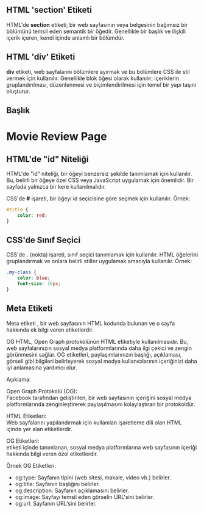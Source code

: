 ## HTML 'section' Etiketi

HTML'de **section** etiketi, bir web sayfasının veya belgesinin bağımsız bir bölümünü temsil eden semantik bir öğedir. Genellikle bir başlık ve ilişkili içerik içeren, kendi içinde anlamlı bir bölümdür.

## HTML 'div' Etiketi

**div** etiketi, web sayfalarını bölümlere ayırmak ve bu bölümlere CSS ile stil vermek için kullanılır. Genellikle blok öğesi olarak kullanılır; içeriklerin gruplandırılması, düzenlenmesi ve biçimlendirilmesi için temel bir yapı taşını oluşturur.

## Başlık

# Movie Review Page

## HTML'de "id" Niteliği

HTML'de "id" niteliği, bir öğeyi benzersiz şekilde tanımlamak için kullanılır. Bu, belirli bir öğeye özel CSS veya JavaScript uygulamak için önemlidir. Bir sayfada yalnızca bir kere kullanılmalıdır.

CSS'de **#** işareti, bir öğeyi id seçicisine göre seçmek için kullanılır. Örnek:

```css
#title {
    color: red;
}
```

## CSS'de Sınıf Seçici

CSS'de **.** (nokta) işareti, sınıf seçici tanımlamak için kullanılır. HTML öğelerini gruplandırmak ve onlara belirli stiller uygulamak amacıyla kullanılır. Örnek:

```css
.my-class {
    color: blue;
    font-size: 16px;
}
```

## Meta Etiketi

Meta etiketi **<meta>**, bir web sayfasının HTML kodunda bulunan ve o sayfa hakkında ek bilgi veren etiketlerdir.

OG HTML, Open Graph protokolünün HTML etiketiyle kullanılmasıdır. Bu, web sayfalarınızın sosyal medya platformlarında daha ilgi çekici ve zengin görünmesini sağlar. OG etiketleri, paylaşımlarınızın başlığı, açıklaması, görseli gibi bilgileri belirleyerek sosyal medya kullanıcılarının içeriğinizi daha iyi anlamasına yardımcı olur.

Açıklama:

Open Graph Protokolü (OG):  
Facebook tarafından geliştirilen, bir web sayfasının içeriğini sosyal medya platformlarında zenginleştirerek paylaşılmasını kolaylaştıran bir protokoldür.

HTML Etiketleri:  
Web sayfalarını yapılandırmak için kullanılan işaretleme dili olan HTML içinde yer alan etiketlerdir.

OG Etiketleri:  
<meta> etiketi içinde tanımlanan, sosyal medya platformlarına web sayfasının içeriği hakkında bilgi veren özel etiketlerdir.

Örnek OG Etiketleri:
- og:type: Sayfanın tipini (web sitesi, makale, video vb.) belirler.
- og:title: Sayfanın başlığını belirler.
- og:description: Sayfanın açıklamasını belirler.
- og:image: Sayfayı temsil eden görselin URL'sini belirler.
- og:url: Sayfanın URL'sini belirler.